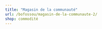 ```yaml
---
title: "Magasin de la communauté"
url: /bofossou/magasin-de-la-communaute-2/
shop: commodité
---
```

